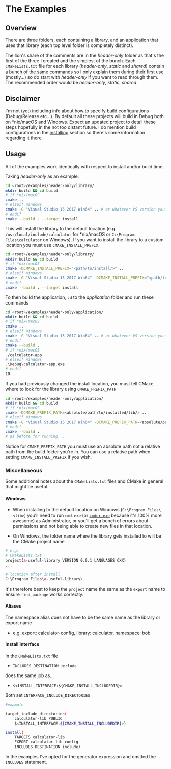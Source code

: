 # The Examples

## Overview

There are three folders, each containing a library, and an application that uses that library (each top level folder is completely distinct).

The lion's share of the comments are in the _header-only_ folder as that's the first of the three I created and the simplest of the bunch. Each `CMakeLists.txt` file for each library (_header-only_, _static_ and _shared_) contain a bunch of the same commands so I only explain them during their first use (mostly...) so do start with _header-only_ if you want to read through them. The recommended order would be _header-only_, _static_, _shared_.

## Disclaimer

I'm not (yet) including info about how to specify build configurations (Debug/Release etc...). By default all these projects will build in Debug both on *nix/macOS and Windows. Expect an updated project to detail these steps hopefully in the not too distant future. I do mention build configurations in the [installing](/installing) section so there's some information regarding it there.

## Usage

All of the examples work identically with respect to install and/or build time.

Taking _header-only_ as an example:

```bash
cd <root>/examples/header-only/library/
mkdir build && cd build
# if *nix/macOS
cmake ..
# elseif Windows
cmake -G "Visual Studio 15 2017 Win64" .. # or whatever VS version you have
# endif
cmake --build . --target install
```

This will install the library to the default location (e.g. `/usr/local/include/calculator` for *nix/macOS or `C:\Program Files\calculator` on Windows). If you want to install the library to a custom location you must use `CMAKE_INSTALL_PREFIX`.

```bash
cd <root>/examples/header-only/library/
mkdir build && cd build
# if *nix/macOS
cmake -DCMAKE_INSTALL_PREFIX="<path/to/install/>" ..
# elseif Windows
cmake -G "Visual Studio 15 2017 Win64" -DCMAKE_INSTALL_PREFIX="<path/to/install/>" ..
# endif
cmake --build . --target install
```

To then build the application, `cd` to the _application_ folder and run these commands

```bash
cd <root>/examples/header-only/application/
mkdir build && cd build
# if *nix/macOS
cmake ..
# elseif Windows
cmake -G "Visual Studio 15 2017 Win64" .. # or whatever VS version you have
# endif
cmake --build .
# if *nix/macOS
./calculator-app
# elseif Windows
.\Debug\calculator-app.exe
# endif
10
```

If you had previously changed the install location, you must tell CMake where to look for the library using `CMAKE_PREFIX_PATH`

```bash
cd <root>/examples/header-only/application/
mkdir build && cd build
# if *nix/macOS
cmake -DCMAKE_PREFIX_PATH=<absolute/path/to/installed/lib/> ..
# elseif Windows
cmake -G "Visual Studio 15 2017 Win64" -DCMAKE_PREFIX_PATH=<absolute/path/to/installed/lib/> ..
# endif
cmake --build .
# as before for running...
```

Notice for `CMAKE_PREFIX_PATH` you must use an absolute path not a relative path from the build folder you're in. You can use a relative path when setting `CMAKE_INSTALL_PREFIX` if you wish.

### Miscellaneous

Some additional notes about the `CMakeLists.txt` files and CMake in general that might be useful.

#### Windows

- When installing to the default location on Windows (`C:\Program Files\<lib>`) you'll need to run `cmd.exe` (or [`cmder.exe`]((https://cmder.net/)) because it's 100% more awesome) as Administrator, or you'll get a bunch of errors about permissions and not being able to create new files in that location.

- On Windows, the folder name where the library gets installed to will be the CMake project name

```bash
# e.g.
# CMakeLists.txt
project(a-useful-library VERSION 0.0.1 LANGUAGES CXX)
...

# location after install
C:\Program Files\a-useful-library\
```

It's therefore best to keep the `project` name the same as the `export` name to ensure `find_package` works correctly.

#### Aliases

The namespace alias does not have to be the same name as the library or export name

- e.g. export: calculator-config, library: calculator, namespace: bob

#### Install Interface

In the `CMakeLists.txt` file

- `INCLUDES DESTINATION include`

does the same job as...

- `$<INSTALL_INTERFACE:${CMAKE_INSTALL_INCLUDEDIR}>`

Both set `INTERFACE_INCLUDE_DIRECTORIES`

```bash
#example

target_include_directories(
    calculator-lib PUBLIC
    $<INSTALL_INTERFACE:${CMAKE_INSTALL_INCLUDEDIR}>)

install(
    TARGETS calculator-lib
    EXPORT calculator-lib-config
    INCLUDES DESTINATION include)
```

In the examples I've opted for the generator expression and omitted the `INCLUDES` statement.